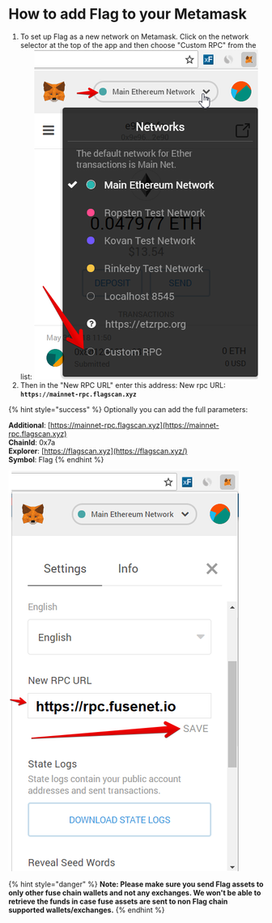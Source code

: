 # How to add Flag to your Metamask

1. To set up Flag as a new network on Metamask. Click on the network selector at the top of the app and then choose "Custom RPC" from the list:   ![](../../.gitbook/assets/etz1%20%281%29.png)  
2. Then in the "New RPC URL" enter this address: New rpc URL: **`https://mainnet-rpc.flagscan.xyz`**

{% hint style="success" %}
Optionally you can add the full parameters:

**Additional**: [https://mainnet-rpc.flagscan.xyz](https://mainnet-rpc.flagscan.xyz)  
**ChainId**: 0x7a  
**Explorer**: [https://flagscan.xyz](https://flagscan.xyz/)  
**Symbol**: Flag
{% endhint %}

![](../../.gitbook/assets/ez2.png)  


{% hint style="danger" %}
**Note: Please make sure you send Flag assets to only other fuse chain wallets and not any exchanges. We won't be able to retrieve the funds in case fuse assets are sent to non Flag chain supported wallets/exchanges.**
{% endhint %}

  


